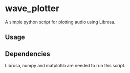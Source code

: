 # wave_plotter
A simple python script for plotting audio using Librosa.

## Usage

## Dependencies

Librosa, numpy and matplotlib are needed to run this script.
